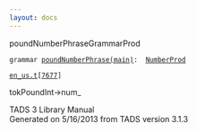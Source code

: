 ```yaml
---
layout: docs
---
```

<span class="title">poundNumberPhrase</span><span class="type">GrammarProd</span>

`grammar `<span class="classExtLink">[`poundNumberPhrase(main)`](../object/poundNumberPhrase(main).html)</span>` :   `[`NumberProd`](../object/NumberProd.html)

[`en_us.t`](../file/en_us.t.html)`[`[`7677`](../source/en_us.t.html#7677)`]`



tokPoundInt-\>num\_





TADS 3 Library Manual  
Generated on 5/16/2013 from TADS version 3.1.3



